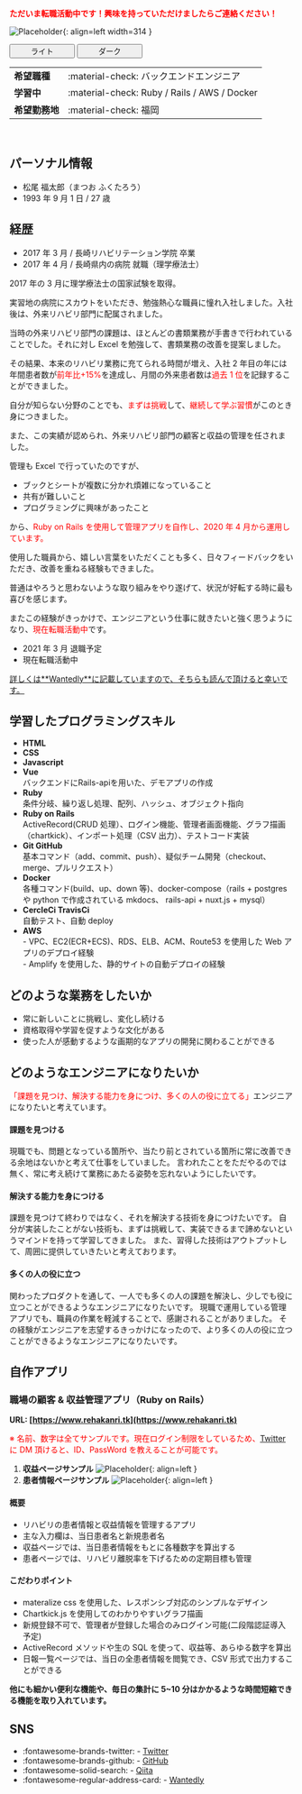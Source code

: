 <strong style="color: red; ">
ただいま転職活動中です！興味を持っていただけましたらご連絡ください！
</strong>

![Placeholder](img/myphoto.jpg){: align=left width=314 }

  <div class="tx-switch">
    <button data-md-color-scheme="default"><a class="md-button" style="margin: 37px 30px">ライト</a></button>
    <button data-md-color-scheme="slate"><a class="md-button md-button--primary" style="margin: 37px 30px">ダーク</a></button>
  </div>

<script>
  var buttons = document.querySelectorAll("button[data-md-color-scheme]")
  buttons.forEach(function(button) {
    button.addEventListener("click", function() {
      var attr = this.getAttribute("data-md-color-scheme")
      document.body.setAttribute("data-md-color-scheme", attr)
      var name = document.querySelector("#__code_0 code span:nth-child(7)")
      name.textContent = attr
    })
  })
</script>

|                |                                              |
| -------------- | -------------------------------------------- |
| **希望職種**   | :material-check: バックエンドエンジニア      |
| **学習中**     | :material-check: Ruby / Rails / AWS / Docker |
| **希望勤務地** | :material-check: 福岡                        |

</br>

## パーソナル情報

- 松尾 福太郎（まつお ふくたろう）
- 1993 年 9 月 1 日 / 27 歳

## 経歴

- 2017 年 3 月 / 長崎リハビリテーション学院 卒業
- 2017 年 4 月 / 長崎県内の病院 就職（理学療法士）

2017 年の 3 月に理学療法士の国家試験を取得。

実習地の病院にスカウトをいただき、勉強熱心な職員に憧れ入社しました。入社後は、外来リハビリ部門に配属されました。

当時の外来リハビリ部門の課題は、ほとんどの書類業務が手書きで行われていることでした。それに対し Excel を勉強して、書類業務の改善を提案しました。

その結果、本来のリハビリ業務に充てられる時間が増え、入社 2 年目の年には年間患者数が<span style="color: red; ">前年比+15%</span>を達成し、月間の外来患者数は<span style="color: red; ">過去 1 位</span>を記録することができました。

自分が知らない分野のことでも、<span style="color: red; ">まずは挑戦</span>して、<span style="color: red; ">継続して学ぶ習慣</span>がこのとき身につきました。

また、この実績が認められ、外来リハビリ部門の顧客と収益の管理を任されました。

管理も Excel で行っていたのですが、

- ブックとシートが複数に分かれ煩雑になっていること
- 共有が難しいこと
- プログラミングに興味があったこと

から、<span style="color: red; ">Ruby on Rails を使用して管理アプリを自作し、2020 年 4 月から運用しています。</span>

使用した職員から、嬉しい言葉をいただくことも多く、日々フィードバックをいただき、改善を重ねる経験もできました。

普通はやろうと思わないような取り組みをやり遂げて、状況が好転する時に最も喜びを感じます。

またこの経験がきっかけで、エンジニアという仕事に就きたいと強く思うようになり、<span style="color: red; ">現在転職活動中</span>です。

- 2021 年 3 月 退職予定
- 現在転職活動中

<u>詳しくは**[Wantedly](https://www.wantedly.com/id/fukutaro_matsuo)**に記載していますので、そちらも読んで頂けると幸いです。</u>

## 学習したプログラミングスキル

- **HTML**
- **CSS**
- **Javascript**
- **Vue**  
  バックエンドにRails-apiを用いた、デモアプリの作成
- **Ruby**  
  条件分岐、繰り返し処理、配列、ハッシュ、オブジェクト指向
- **Ruby on Rails**  
  ActiveRecord(CRUD 処理）、ログイン機能、管理者画面機能、グラフ描画（chartkick）、インポート処理（CSV 出力）、テストコード実装
- **Git GitHub**  
  基本コマンド（add、commit、push）、疑似チーム開発（checkout、merge、プルリクエスト）
- **Docker**  
  各種コマンド(build、up、down 等)、docker-compose（rails + postgres や python で作成されている mkdocs、 rails-api + nuxt.js + mysql）
- **CercleCi TravisCi**  
  自動テスト、自動 deploy
- **AWS**  
      - VPC、EC2(ECR+ECS)、RDS、ELB、ACM、Route53 を使用した Web アプリのデプロイ経験  
      - Amplify を使用した、静的サイトの自動デプロイの経験

## どのような業務をしたいか

- 常に新しいことに挑戦し、変化し続ける
- 資格取得や学習を促すような文化がある
- 使った人が感動するような画期的なアプリの開発に関わることができる

## どのようなエンジニアになりたいか

<span style="color: red; ">「課題を見つけ、解決する能力を身につけ、多くの人の役に立てる」</span>エンジニアになりたいと考えています。

#### 課題を見つける

現職でも、問題となっている箇所や、当たり前とされている箇所に常に改善できる余地はないかと考えて仕事をしていました。
言われたことをただやるのでは無く、常に考え続けて業務にあたる姿勢を忘れないようにしたいです。

#### 解決する能力を身につける

課題を見つけて終わりではなく、それを解決する技術を身につけたいです。
自分が実装したことがない技術も、まずは挑戦して、実装できるまで諦めないというマインドを持って学習してきました。
また、習得した技術はアウトプットして、周囲に提供していきたいと考えております。

#### 多くの人の役に立つ

関わったプロダクトを通して、一人でも多くの人の課題を解決し、少しでも役に立つことができるようなエンジニアになりたいです。
現職で運用している管理アプリでも、職員の作業を軽減することで、感謝されることがありました。
その経験がエンジニアを志望するきっかけになったので、より多くの人の役に立つことができるようなエンジニアになりたいです。

## 自作アプリ

### 職場の顧客 & 収益管理アプリ（Ruby on Rails）

**URL: [https://www.rehakanri.tk](https://www.rehakanri.tk)**

<span style="color: red; ">※ 名前、数字は全てサンプルです。現在ログイン制限をしているため、[Twitter](https://twitter.com/fukusan0901)に DM 頂けると、ID、PassWord を教えることが可能です。</span>

1. **収益ページサンプル**
   ![Placeholder](img/home.png){: align=left }
2. **患者情報ページサンプル**
   ![Placeholder](img/patient.png){: align=left }

#### 概要

- リハビリの患者情報と収益情報を管理するアプリ
- 主な入力欄は、当日患者名と新規患者名
- 収益ページでは、当日患者情報をもとに各種数字を算出する
- 患者ページでは、リハビリ離脱率を下げるための定期目標も管理

#### こだわりポイント

- materalize css を使用した、レスポンシブ対応のシンプルなデザイン
- Chartkick.js を使用してのわかりやすいグラフ描画
- 新規登録不可で、管理者が登録した場合のみログイン可能(二段階認証導入予定)
- ActiveRecord メソッドや生の SQL を使って、収益等、あらゆる数字を算出
- 日報一覧ページでは、当日の全患者情報を閲覧でき、CSV 形式で出力することができる

**他にも細かい便利な機能や、毎日の集計に 5~10 分はかかるような時間短縮できる機能を取り入れています。**

## SNS

- :fontawesome-brands-twitter: - [Twitter](https://twitter.com/fukusan0901)
- :fontawesome-brands-github: - [GitHub](https://github.com/FukutaroMatsuo)
- :fontawesome-solid-search: - [Qiita](https://qiita.com/fukusan0901)
- :fontawesome-regular-address-card: - [Wantedly](https://www.wantedly.com/id/fukutaro_matsuo)
